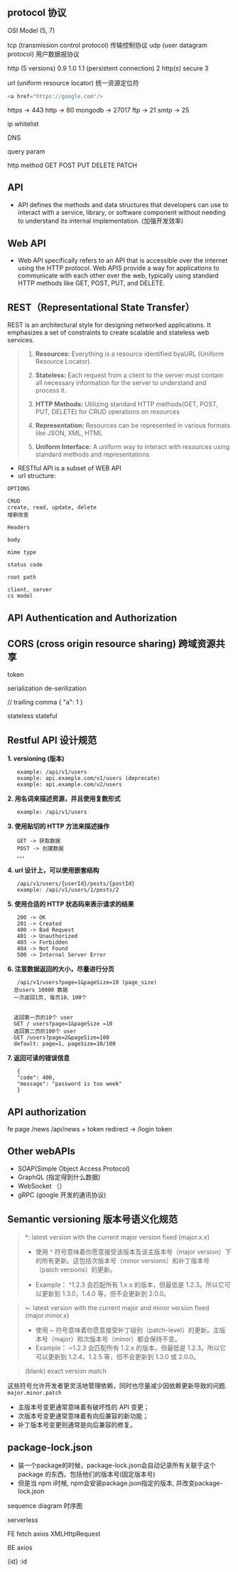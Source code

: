 ## protocol 协议

OSI Model (5, 7)

tcp (transmission control protocol) 传输控制协议
udp (user datagram protocol) 用户数据报协议

http (5 versions)
0.9
1.0
1.1 (persistent connection)
2 http(s) secure
3

url (uniform resource locator) 统一资源定位符
```js
<a href="https://google.com"/>
```


https -> 443
http -> 80
mongodb -> 27017
ftp -> 21
smtp -> 25

ip whitelist

DNS

query param

http method
GET
POST
PUT
DELETE
PATCH

## API
  - API defines the methods and data structures that developers can use to interact with a service, library, or software component without needing to understand its internal implementation. (加强开发效率)

## Web API
  - Web API specifically refers to an API that is accessible over the internet using the HTTP protocol. Web APIS provide a way for applications to communicate with each other over the web, typically using standard HTТР methods like GET, POST, PUT, and DELETE.

## REST（Representational State Transfer）
 REST is an architectural style for designing networked applications. It emphasizes a set of constraints to create scalable and stateless web services.

> 1. **Resources:**  Everything is a resource identified byaURL (Uniform Resource Locator).
> 
> 2. **Stateless:** Each request from a client to the server must contain all necessary information for the server to understand and process it. 
> 3. **HTTP Methods:** Utilizing standard HTTP methods(GET, POST, PUT, DELETE) for CRUD operations on resources
> 4. **Representation:** Resources can be represented in various formats like JSON, XML, HTML
> 5. **Uniform Interface:** A uniform way to interact with resources using standard methods and representations

 - RESTful API is a subset of WEB API
 - url structure:
```
OPTIONS

CRUD
create, read, update, delete
增删改查

Headers

body

mime type
 
status code

root path

client, server
cs model
```
## API Authentication and Authorization



## CORS (cross origin resource sharing) 跨域资源共享

token

serialization
de-serilization

// trailing comma
{
"a": 1
}

stateless
stateful

## Restful API 设计规范

**1. versioning (版本)**
```
   example: /api/v1/users
   example: api.example.com/v1/users (deprecate)
   example: api.example.com/v2/users
```

**2. 用名词来描述资源，并且使用复数形式**
```
   example: /api/v1/users
```

**3. 使用贴切的 HTTP 方法来描述操作**
```
   GET -> 获取数据
   POST -> 创建数据
   。。。
```

**4. url 设计上，可以使用嵌套结构**
```
   /api/v1/users/{userId}/posts/{postId}
   example: /api/v1/users/1/posts/2
```

**5. 使用合适的 HTTP 状态码来表示请求的结果**
```
   200 -> OK
   201 -> Created
   400 -> Bad Request
   401 -> Unauthorized
   403 -> Forbidden
   404 -> Not Found
   500 -> Internal Server Error
```


**6. 注意数据返回的大小，尽量进行分页**
```
   /api/v1/users?page=1&pageSize=10 (page_size)
  总users 10000 数据
  一次返回1页, 每页10、100个


  返回第一页的10个 user
  GET / users?page=1&pageSize =10
  返回第二页的100个 user
  GET /users?page=2&pageSize=100
  default: page=1, pageSize=10/100
```


**7. 返回可读的错误信息**
```
   {
   "code": 400,
   "message": "password is too week"
   }
```


## API authorization
fe page  /news
/api/news   + token
redirect -> /login
token 

## Other webAPIs
- SOAP(Simple Object Access Protocol)
- GraphQL  (指定得到什么数据)
- WebSocket （）
- gRPC (google 开发的通讯协议)

## Semantic versioning 版本号语义化规范
> **^**: latest version with the current major version fixed (major.x.x)
> - 使用 ^ 符号意味着你愿意接受该版本及该主版本号（major version）下的所有更新。这包括次版本号（minor versions）和补丁版本号（patch versions）的更新。
>
> - Example： ^1.2.3 会匹配所有 1.x.x 的版本，但最低是 1.2.3。所以它可以更新到 1.3.0，1.4.0 等，但不会更新到 2.0.0。


> **~**: latest version with the current major and minor version fixed (major.minor.x)
> - 使用 ~ 符号意味着你愿意接受补丁级别（patch-level）的更新。主版本号（major）和次版本号（minor）都会保持不变。
> - Example： ~1.2.3 会匹配所有 1.2.x 的版本，但最低是 1.2.3。所以它可以更新到 1.2.4，1.2.5 等，但不会更新到 1.3.0 或 2.0.0。

> (blank) exact version match


这些符号允许开发者更灵活地管理依赖，同时也尽量减少因依赖更新导致的问题. `major.minor.patch`
  - 主版本号变更通常意味着有破坏性的 API 变更；
  -  次版本号变更通常意味着有向后兼容的新功能；
  - 补丁版本号变更则通常是向后兼容的修复。


## package-lock.json
- 装一个package的时候，package-lock.json会自动记录所有关联于这个 package 的东西。包括他们的版本号(固定版本号)
- 但是当 npm i时候, npm会安装package.json指定的版本, 并改变package-lock.json


sequence diagram
时序图

serverless

FE
fetch
axios
XMLHttpRequest

BE
axios

{id}
:id

